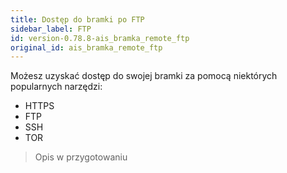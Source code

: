 ```yaml
---
title: Dostęp do bramki po FTP
sidebar_label: FTP
id: version-0.78.8-ais_bramka_remote_ftp
original_id: ais_bramka_remote_ftp
---
```


Możesz uzyskać dostęp do swojej bramki za pomocą niektórych popularnych narzędzi:

- HTTPS
- FTP
- SSH
- TOR

> Opis w przygotowaniu
